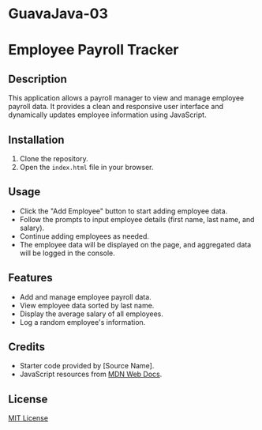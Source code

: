 # GuavaJava-03
# Employee Payroll Tracker

## Description
This application allows a payroll manager to view and manage employee payroll data. It provides a clean and responsive user interface and dynamically updates employee information using JavaScript.

## Installation
1. Clone the repository.
2. Open the `index.html` file in your browser.

## Usage
- Click the "Add Employee" button to start adding employee data.
- Follow the prompts to input employee details (first name, last name, and salary).
- Continue adding employees as needed.
- The employee data will be displayed on the page, and aggregated data will be logged in the console.

## Features
- Add and manage employee payroll data.
- View employee data sorted by last name.
- Display the average salary of all employees.
- Log a random employee's information.

## Credits
- Starter code provided by [Source Name].
- JavaScript resources from [MDN Web Docs](https://developer.mozilla.org/).

## License
[MIT License](LICENSE)

